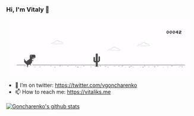 ### Hi, I'm Vitaly 👋

<p align="center">
<img src="https://github.com/goncharenko/goncharenko/blob/master/Dino_non-birthday_version.gif" alt="Vitaly about" />
</p>

- 🤔 I’m on twitter: https://twitter.com/vgoncharenko
- 📫 How to reach me: https://vitaliks.me

<a href="https://github.com/goncharenko">
  <img align="center" src="https://github-readme-stats.anuraghazra1.vercel.app/api?username=goncharenko&show_icons=true&include_all_commits=true&theme=tokyonight" alt="Goncharenko's github stats" />
</a>
